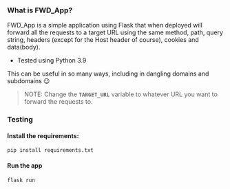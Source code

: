 ### What is FWD_App?
FWD_App is a simple application using Flask that when deployed will forward all the requests to a target URL using the same method, path, query string, headers (except for the Host header of course), cookies and data(body).
- Tested using Python 3.9

This can be useful in so many ways, including in dangling domains and subdomains 😉

> NOTE: Change the **`TARGET_URL`** variable to whatever URL you want to forward the requests to.

### Testing

#### Install the requirements:
```shell
pip install requirements.txt
```
#### Run the app
```shell
flask run
```
